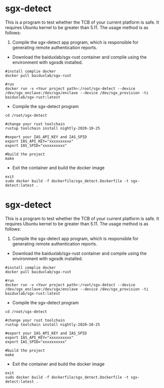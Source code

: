 # sgx-detect

This is a program to test whether the TCB of your current platform is safe. It requires Ubuntu kernel to be greater than 5.11. The usage method is as follows:

1. Compile the sgx-detect app program, which is responsible for generating remote authentication reports.

* Download the baiduxlab/sgx-rust container and compile using the environment with sgxsdk installed.

```shell
#install complie docker
docker pull baiduxlab/sgx-rust

#run
docker run -v <Your project path>:/root/sgx-detect --device /dev/sgx_enclave:/dev/sgx/enclave --device /dev/sgx_provision -ti baiduxlab/sgx-rust:latest
```

* Compile the sgx-detect program

```shell
cd /root/sgx-detect

#change your rust toolchain
rustup toolchain install nightly-2020-10-25

#export your IAS_API_KEY and IAS_SPID
export IAS_API_KEY="xxxxxxxxxx"
export IAS_SPID="xxxxxxxxxx"

#build the project
make
```

* Exit the container and build the docker image

```shell
exit
sudo docker build -f dockerfile/sgx_detect.Dockerfile -t sgx-detect:latest .
```

# sgx-detect

This is a program to test whether the TCB of your current platform is safe. It requires Ubuntu kernel to be greater than 5.11. The usage method is as follows:

1. Compile the sgx-detect app program, which is responsible for generating remote authentication reports.

* Download the baiduxlab/sgx-rust container and compile using the environment with sgxsdk installed.

```shell
#install complie docker
docker pull baiduxlab/sgx-rust

#run
docker run -v <Your project path>:/root/sgx-detect --device /dev/sgx_enclave:/dev/sgx/enclave --device /dev/sgx_provision -ti baiduxlab/sgx-rust:latest
```

* Compile the sgx-detect program

```shell
cd /root/sgx-detect

#change your rust toolchain
rustup toolchain install nightly-2020-10-25

#export your IAS_API_KEY and IAS_SPID
export IAS_API_KEY="xxxxxxxxxx"
export IAS_SPID="xxxxxxxxxx"

#build the project
make
```

* Exit the container and build the docker image

```shell
exit
sudo docker build -f dockerfile/sgx_detect.Dockerfile -t sgx-detect:latest .
```

